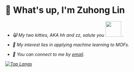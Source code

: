 # 🤠 What's up, I'm Zuhong Lin
  
- <p><em> 😸 My two kitties, AKA hh and zz, salute you <img src="https://github.com/lzhzzzzwill/lzhzzzzwill/blob/main/kitty/hhzz.png" width="50">  .

- 🧐 My interest lies in applying machine learning to MOFs.

- 📮 You can connect to me by [email](mailto:lzhzzzzgkbs@163.com).

[![Top Langs](https://github-readme-stats.vercel.app/api/top-langs/?username=anuraghazra)](https://github.com/anuraghazra/github-readme-stats)
